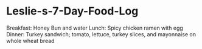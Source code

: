 # Leslie-s-7-Day-Food-Log
Breakfast: Honey Bun and water
Lunch: Spicy chicken ramen with egg 
Dinner: Turkey sandwich; tomato, lettuce, turkey slices, and mayonnaise on whole wheat bread
